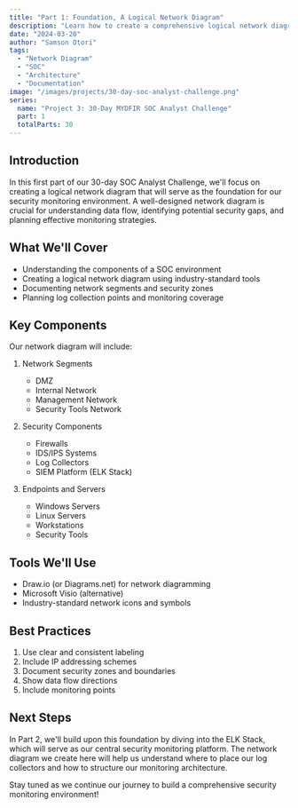 ```yaml
---
title: "Part 1: Foundation, A Logical Network Diagram"
description: "Learn how to create a comprehensive logical network diagram for your SOC environment, establishing the foundation for our 30-day security monitoring journey."
date: "2024-03-20"
author: "Samson Otori"
tags:
  - "Network Diagram"
  - "SOC"
  - "Architecture"
  - "Documentation"
image: "/images/projects/30-day-soc-analyst-challenge.png"
series:
  name: "Project 3: 30-Day MYDFIR SOC Analyst Challenge"
  part: 1
  totalParts: 30
---
```


## Introduction

In this first part of our 30-day SOC Analyst Challenge, we'll focus on creating a logical network diagram that will serve as the foundation for our security monitoring environment. A well-designed network diagram is crucial for understanding data flow, identifying potential security gaps, and planning effective monitoring strategies.

## What We'll Cover

- Understanding the components of a SOC environment
- Creating a logical network diagram using industry-standard tools
- Documenting network segments and security zones
- Planning log collection points and monitoring coverage

## Key Components

Our network diagram will include:

1. Network Segments
   - DMZ
   - Internal Network
   - Management Network
   - Security Tools Network

2. Security Components
   - Firewalls
   - IDS/IPS Systems
   - Log Collectors
   - SIEM Platform (ELK Stack)

3. Endpoints and Servers
   - Windows Servers
   - Linux Servers
   - Workstations
   - Security Tools

## Tools We'll Use

- Draw.io (or Diagrams.net) for network diagramming
- Microsoft Visio (alternative)
- Industry-standard network icons and symbols

## Best Practices

1. Use clear and consistent labeling
2. Include IP addressing schemes
3. Document security zones and boundaries
4. Show data flow directions
5. Include monitoring points

## Next Steps

In Part 2, we'll build upon this foundation by diving into the ELK Stack, which will serve as our central security monitoring platform. The network diagram we create here will help us understand where to place our log collectors and how to structure our monitoring architecture.

Stay tuned as we continue our journey to build a comprehensive security monitoring environment! 